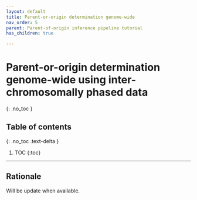 ```yaml
---
layout: default
title: Parent-or-origin determination genome-wide
nav_order: 5
parent: Parent-of-origin inference pipeline tutorial
has_children: true

---
```

# Parent-or-origin determination genome-wide using inter-chromosomally phased data 

{: .no_toc }

## Table of contents
{: .no_toc .text-delta }

1. TOC
{:toc}

---



## Rationale

Will be update when available.


